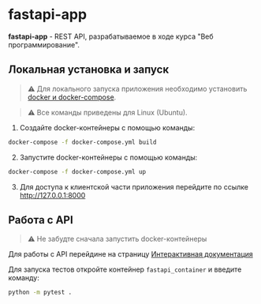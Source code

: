 # fastapi-app

**fastapi-app** - REST API, разрабатываемое в ходе курса "Веб программирование".

## Локальная установка и запуск

> :warning: Для локального запуска приложения необходимо установить [docker и docker-compose](https://docs.docker.com/desktop/install/mac-install/).

> :warning: Все команды приведены для Linux (Ubuntu).

1. Создайте docker-контейнеры с помощью команды:

```bash
docker-compose -f docker-compose.yml build
```

2. Запустите docker-контейнеры с помощью команды:

```bash
docker-compose -f docker-compose.yml up
```

3. Для доступа к клиентской части приложения перейдите по ссылке http://127.0.0.1:8000

## Работа с API

> :warning: Не забудте сначала запустить docker-контейнеры

Для работы с API перейдине на страницу [Интерактивная документация](http://127.0.0.1:8000/docs)
  
Для запуска тестов откройте контейнер `fastapi_container` и введите команду:

```bash
python -m pytest .
```
